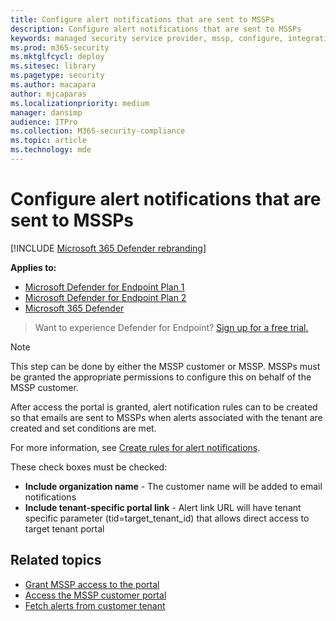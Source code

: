 ```yaml
---
title: Configure alert notifications that are sent to MSSPs
description: Configure alert notifications that are sent to MSSPs
keywords: managed security service provider, mssp, configure, integration
ms.prod: m365-security
ms.mktglfcycl: deploy
ms.sitesec: library
ms.pagetype: security
ms.author: macapara
author: mjcaparas
ms.localizationpriority: medium
manager: dansimp
audience: ITPro
ms.collection: M365-security-compliance
ms.topic: article
ms.technology: mde
---
```


# Configure alert notifications that are sent to MSSPs

[!INCLUDE [Microsoft 365 Defender rebranding](../../includes/microsoft-defender.md)]

**Applies to:**
- [Microsoft Defender for Endpoint Plan 1](https://go.microsoft.com/fwlink/p/?linkid=2154037)
- [Microsoft Defender for Endpoint Plan 2](https://go.microsoft.com/fwlink/p/?linkid=2154037)
- [Microsoft 365 Defender](https://go.microsoft.com/fwlink/?linkid=2118804)

> Want to experience Defender for Endpoint? [Sign up for a free trial.](https://signup.microsoft.com/create-account/signup?products=7f379fee-c4f9-4278-b0a1-e4c8c2fcdf7e&ru=https://aka.ms/MDEp2OpenTrial?ocid=docs-mssp-support-abovefoldlink)

> [!NOTE]
> This step can be done by either the MSSP customer or MSSP. MSSPs must be granted the appropriate permissions to configure this on behalf of the MSSP customer.

After access the portal is granted, alert notification rules can to be created so that emails are sent to MSSPs when alerts associated with the tenant are created and set conditions are met.

For more information, see [Create rules for alert notifications](configure-email-notifications.md#create-rules-for-alert-notifications).

These check boxes must be checked:

- **Include organization name** - The customer name will be added to email notifications
- **Include tenant-specific portal link** - Alert link URL will have tenant specific parameter (tid=target_tenant_id) that allows direct access to target tenant portal

## Related topics

- [Grant MSSP access to the portal](grant-mssp-access.md)
- [Access the MSSP customer portal](access-mssp-portal.md)
- [Fetch alerts from customer tenant](fetch-alerts-mssp.md)
